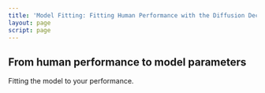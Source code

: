 ```yaml
---
title: 'Model Fitting: Fitting Human Performance with the Diffusion Decision Model'
layout: page
script: page
---
```


## From human performance to model parameters

Fitting the model to your performance.

<ddm-example-human>
  <accumulable-control trials="10" duration="1000" coherence="0.4" color="outcome" run pause reset></accumulable-control>
  <rdk-2afc-task trials="10"></rdk-2afc-task>
  <accumulable-response interactive trial feedback></accumulable-response>
  <accumulable-table numeric summary color="outcome"></accumulable-table>
  <ddm-parameters></ddm-parameters>
  <ddm-model human measures means sds></ddm-model>
  <ddm-fit></ddm-fit>
</ddm-example-human>
